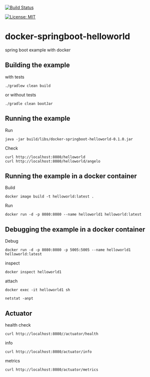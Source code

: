 [![Build Status](https://travis-ci.org/claudioaltamura/docker-springboot-helloworld.svg?branch=master)](https://travis-ci.org/claudioaltamura/docker-springboot-helloworld)

[![License: MIT](https://img.shields.io/badge/License-MIT-yellow.svg)](https://opensource.org/licenses/MIT)

# docker-springboot-helloworld
spring boot example with docker


## Building the example 

with tests

	./gradlew clean build

or without tests

	./gradle clean bootJar

## Running the example

Run

	java -jar build/libs/docker-springboot-helloworld-0.1.0.jar

Check

	curl http://localhost:8080/helloworld
	curl http://localhost:8080/helloworld/angelo

## Running the example in a docker container

Build

	docker image build -t helloworld:latest .

Run

	docker run -d -p 8080:8080 --name helloworld1 helloworld:latest

## Debugging the example in a docker container

Debug

	docker run -d -p 8080:8080 -p 5005:5005 --name helloworld1 helloworld:latest

inspect
	
	docker inspect helloworld1

attach

	docker exec -it helloworld1 sh

	netstat -anpt


## Actuator

health check

	curl http://localhost:8080//actuator/health

info

	curl http://localhost:8080/actuator/info


metrics

	curl http://localhost:8080/actuator/metrics
